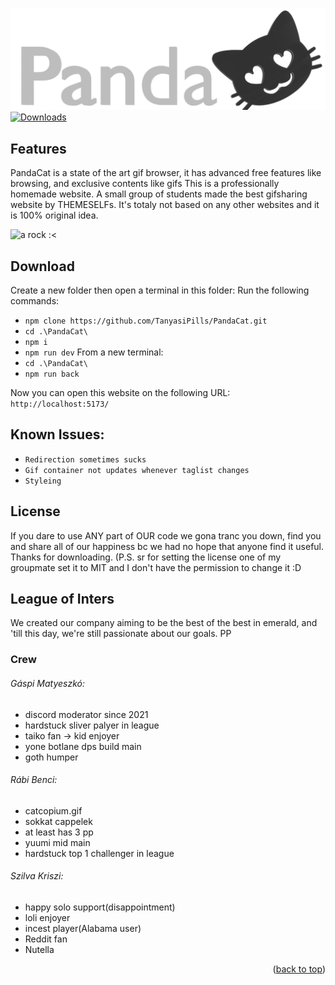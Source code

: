 ![](public/PandaCatLogo.png)
[![Downloads](https://img.shields.io/badge/Downloads-Too%20lazy%20to%20make%20it%20count-blue)](https://github.com/TanyasiPills/PandaCat/tree/main?search=1)
## Features
PandaCat is a state of the art gif browser, it has advanced free features like browsing, and exclusive contents like gifs
This is a professionally homemade website. A small group of students made the best gifsharing website by THEMESELFs. It's totaly not based on any other websites and it is  100% original idea.

![a rock :<](https://c.tenor.com/iZeiKoevNq0AAAAC/tenor.gif)

## Download
Create a new folder then open a terminal in this folder:
Run the following commands:
- `npm clone https://github.com/TanyasiPills/PandaCat.git`
- `cd .\PandaCat\`
- `npm i`
- `npm run dev`
From a new terminal:
- `cd .\PandaCat\`
- `npm run back`

Now you can open this website on the following URL: `http://localhost:5173/`

## Known Issues:
- `Redirection sometimes sucks`
- `Gif container not updates whenever taglist changes`
- `Styleing`


## License
If you dare to use ANY part of OUR code we gona tranc you down, find you and share all of our happiness bc we had no hope that anyone find it useful. Thanks for downloading. (P.S. sr for setting the license one of my groupmate set it to MIT and I don't have the permission to change it :D

## League of Inters
We created our company aiming to be the best of the best in emerald, and 'till this day, we're still passionate about our goals. PP

### Crew
###### Gáspi Matyeszkó:
- discord moderator since 2021
- hardstuck sliver palyer in league	
- taiko fan -> kid enjoyer
- yone botlane dps build main
- goth humper

###### Rábi Benci:
- catcopium.gif
- sokkat cappelek
- at least has 3 pp
- yuumi mid main
- hardstuck top 1 challenger in league
###### Szilva Kriszi:

- happy solo support(disappointment)
- loli enjoyer
- incest player(Alabama user)
- Reddit fan
- Nutella
<p align="right">(<a href="#readme-top">back to top</a>)</p>